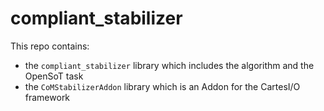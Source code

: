 # compliant_stabilizer
This repo contains:
- the ```compliant_stabilizer``` library which includes the algorithm and the OpenSoT task
- the ```CoMStabilizerAddon``` library which is an Addon for the CartesI/O framework

